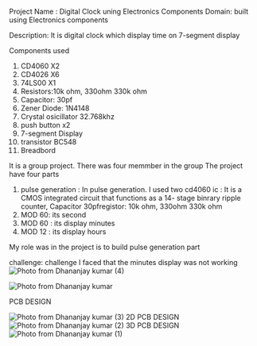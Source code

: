 Project Name : Digital Clock uning Electronics Components 
Domain: built using Electronics components

Description: It is digital clock which display time on 7-segment display 

Components used 
1.  CD4060 X2
2.  CD4026 X6
3.  74LS00 X1
4.  Resistors:10k ohm, 330ohm 330k ohm
5.  Capacitor: 30pf
6.  Zener Diode: 1N4148
7.  Crystal osicillator 32.768khz
8.  push button x2
9.  7-segment Display
10.  transistor BC548
11.  Breadbord

It is a group project. There was four memmber in the group 
The project have four parts 
1. pulse generation : In pulse generation. I used two cd4060 ic : It is a CMOS integrated circuit that functions as a 14- stage binrary ripple counter, Capacitor 30pfregistor:  10k ohm, 330ohm 330k ohm
2. MOD 60: its second
3. MOD 60 : its display minutes
4. MOD 12 : its display hours


  My role was in the project is to build pulse generation part 

  challenge: challenge I faced that the minutes display was not working 
   ![Photo from Dhananjay kumar (4)](https://github.com/Dhananjaykp/electronics/assets/137052868/ef443350-db77-43d2-a129-a0a6cd87f076)

   ![Photo from Dhananjay kumar](https://github.com/Dhananjaykp/electronics/assets/137052868/a0be8c65-d0ce-4ef2-8e76-35e1454c901d)

PCB DESIGN 

![Photo from Dhananjay kumar (3)](https://github.com/Dhananjaykp/electronics/assets/137052868/6be33048-ec08-45fc-b115-bd9898c79a04)
2D PCB DESIGN
![Photo from Dhananjay kumar (2)](https://github.com/Dhananjaykp/electronics/assets/137052868/0d55831a-b2b7-455f-a576-20c7d387ee54)
3D PCB DESIGN
![Photo from Dhananjay kumar (1)](https://github.com/Dhananjaykp/electronics/assets/137052868/f58bda4a-5a49-485f-b58e-e754003e2a6f)

